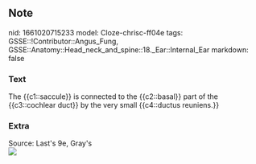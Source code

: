 ## Note
nid: 1661020715233
model: Cloze-chrisc-ff04e
tags: GSSE::!Contributor::Angus_Fung, GSSE::Anatomy::Head_neck_and_spine::18._Ear::Internal_Ear
markdown: false

### Text
The {{c1::saccule}} is connected to the {{c2::basal}} part of the {{c3::cochlear duct}} by the very small {{c4::ductus reuniens.}}

### Extra
<div>
  <div>
    Source: Last's 9e, Gray's
  </div>
  <div><img src=
  "paste-5e2b4906d425845b6ffba5b363ac03d79de4258c.jpg"></div>
</div>
